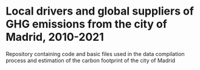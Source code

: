 # Local drivers and global suppliers of GHG emissions from the city of Madrid, 2010-2021
Repository containing code and basic files used in the data compilation process and estimation of the carbon footprint of the city of Madrid
